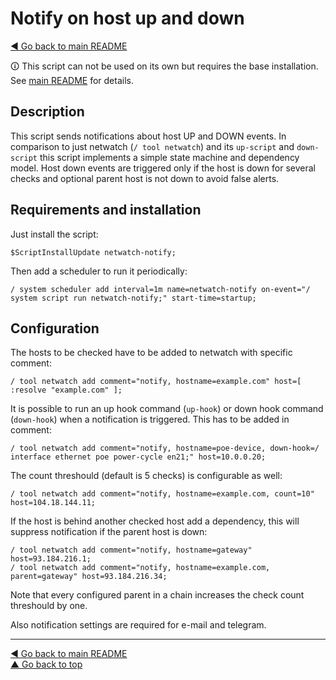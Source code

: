 Notify on host up and down
==========================

[◀ Go back to main README](../README.md)

🛈 This script can not be used on its own but requires the base installation.
See [main README](../README.md) for details.

Description
-----------

This script sends notifications about host UP and DOWN events. In comparison
to just netwatch (`/ tool netwatch`) and its `up-script` and `down-script`
this script implements a simple state machine and dependency model. Host
down events are triggered only if the host is down for several checks and
optional parent host is not down to avoid false alerts.

Requirements and installation
-----------------------------

Just install the script:

    $ScriptInstallUpdate netwatch-notify;

Then add a scheduler to run it periodically:

    / system scheduler add interval=1m name=netwatch-notify on-event="/ system script run netwatch-notify;" start-time=startup;

Configuration
-------------

The hosts to be checked have to be added to netwatch with specific comment:

    / tool netwatch add comment="notify, hostname=example.com" host=[ :resolve "example.com" ];

It is possible to run an up hook command (`up-hook`) or down hook command
(`down-hook`) when a notification is triggered. This has to be added in
comment:

    / tool netwatch add comment="notify, hostname=poe-device, down-hook=/ interface ethernet poe power-cycle en21;" host=10.0.0.20;

The count threshould (default is 5 checks) is configurable as well:

    / tool netwatch add comment="notify, hostname=example.com, count=10" host=104.18.144.11;

If the host is behind another checked host add a dependency, this will
suppress notification if the parent host is down:

    / tool netwatch add comment="notify, hostname=gateway" host=93.184.216.1;
    / tool netwatch add comment="notify, hostname=example.com, parent=gateway" host=93.184.216.34;

Note that every configured parent in a chain increases the check count
threshould by one.

Also notification settings are required for e-mail and telegram.

---
[◀ Go back to main README](../README.md)  
[▲ Go back to top](#top)
